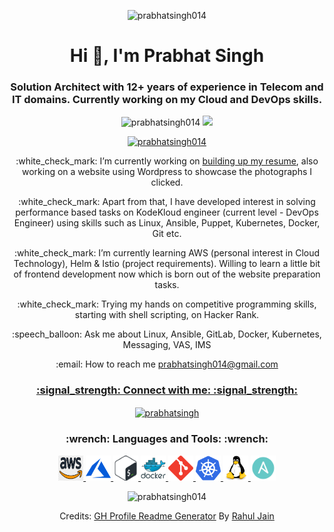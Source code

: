 <p align="center"> <img src="https://media.giphy.com/media/bAplZhiLAsNnG/giphy.gif" alt="prabhatsingh014" /> </p>
<h1 align="center">Hi 👋, I'm Prabhat Singh</h1>
<h3 align="center">Solution Architect with 12+ years of experience in Telecom and IT domains. Currently working on my Cloud and DevOps skills.</h3>

<p align="center"> <img src="https://komarev.com/ghpvc/?username=prabhatsingh014&label=Profile%20views&color=0e75b6&style=flat" alt="prabhatsingh014" /> <img src="https://badges.pufler.dev/commits/monthly/prabhatsingh014" /> </p>

<p align="center"> <a href="https://github.com/ryo-ma/github-profile-trophy"><img src="https://github-profile-trophy.vercel.app/?username=prabhatsingh014" alt="prabhatsingh014" /></a> </p>

<p align="center"> :white_check_mark: I’m currently working on <a href="https://prabhatsingh014.github.io/">building up my resume</a>, also working on a website using Wordpress to showcase the photographs I clicked.</p>

<p align="center">:white_check_mark: Apart from that, I have developed interest in solving performance based tasks on KodeKloud engineer (current level - DevOps Engineer) using skills such as Linux, Ansible, Puppet, Kubernetes, Docker, Git etc.</p>

<p align="center">:white_check_mark: I’m currently learning AWS (personal interest in Cloud Technology), Helm & Istio (project requirements). Willing to learn a little bit of frontend development now which is born out of the website preparation tasks.</p>

<p align="center">:white_check_mark: Trying my hands on competitive programming skills, starting with shell scripting, on Hacker Rank.</p>

<p align="center">:speech_balloon: Ask me about Linux, Ansible, GitLab, Docker, Kubernetes, Messaging, VAS, IMS</p>

<p align="center">:email: How to reach me <a href="mailto:prabhatsingh014@gmail.com">prabhatsingh014@gmail.com</p>

<h3 align="center">:signal_strength: Connect with me: :signal_strength:</h3>
<p align="center">
<a href="https://linkedin.com/in/prabhatsingh" target="blank"><img align="center" src="https://raw.githubusercontent.com/rahuldkjain/github-profile-readme-generator/master/src/images/icons/Social/linked-in-alt.svg" alt="prabhatsingh" height="30" width="40" /></a>
</p>

<h3 align="center">:wrench: Languages and Tools: :wrench:</h3>
<p align="center"> <a href="https://aws.amazon.com" target="_blank" rel="noreferrer"> <img src="images/aws.png" alt="aws" width="40" height="40"/> </a> <a href="https://azure.microsoft.com/en-in/" target="_blank" rel="noreferrer"> <img src="images/azure.svg" alt="azure" width="40" height="40"/> </a> <a href="https://www.gnu.org/software/bash/" target="_blank" rel="noreferrer"> <img src="images/bash.png" alt="bash" width="40" height="40"/> </a> <a href="https://www.docker.com/" target="_blank" rel="noreferrer"> <img src="images/docker.svg" alt="docker" width="40" height="40"/> </a> <a href="https://git-scm.com/" target="_blank" rel="noreferrer"> <img src="images/git.svg" alt="git" width="40" height="40"/> </a> <a href="https://kubernetes.io" target="_blank" rel="noreferrer"> <img src="images/kubernetes.svg" alt="kubernetes" width="40" height="40"/> </a> <a href="https://www.linux.org/" target="_blank" rel="noreferrer"> <img src="images/linux.svg" alt="linux" width="40" height="40"/> </a> <a href="https://www.ansible.com/" target="_blank" rel="noreferrer"> <img src="images/ansible.png" alt="ansible" width="40" height="40"/> </a> </p>

<p align="center"><img src="https://github-readme-streak-stats.herokuapp.com/?user=prabhatsingh014&" alt="prabhatsingh014" /></p>

<p align="center">Credits: <a href="https://rahuldkjain.github.io/gh-profile-readme-generator/">GH Profile Readme Generator</a> By <a href="https://github.com/rahuldkjain">Rahul Jain</a></p>

